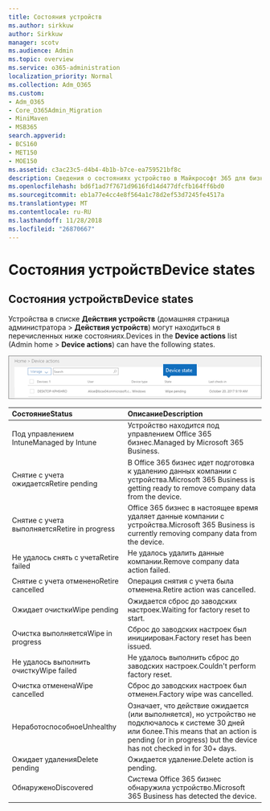 ```yaml
---
title: Состояния устройств
ms.author: sirkkuw
author: Sirkkuw
manager: scotv
ms.audience: Admin
ms.topic: overview
ms.service: o365-administration
localization_priority: Normal
ms.collection: Adm_O365
ms.custom:
- Adm_O365
- Core_O365Admin_Migration
- MiniMaven
- MSB365
search.appverid:
- BCS160
- MET150
- MOE150
ms.assetid: c3ac23c5-d4b4-4b1b-b7ce-ea759521bf8c
description: Сведения о состояниях устройство в Майкрософт 365 для бизнеса.
ms.openlocfilehash: bd6f1ad7f7671d9616fd14d477dfcfb164ff6bd0
ms.sourcegitcommit: eb1a77e4cc4e8f564a1c78d2ef53d7245fe4517a
ms.translationtype: MT
ms.contentlocale: ru-RU
ms.lasthandoff: 11/28/2018
ms.locfileid: "26870667"
---
```

# <a name="device-states"></a><span data-ttu-id="c5586-103">Состояния устройств</span><span class="sxs-lookup"><span data-stu-id="c5586-103">Device states</span></span>

## <a name="device-states"></a><span data-ttu-id="c5586-104">Состояния устройств</span><span class="sxs-lookup"><span data-stu-id="c5586-104">Device states</span></span>

<span data-ttu-id="c5586-105">Устройства в списке **Действия устройств** (домашняя страница администратора \> **Действия устройств**) могут находиться в перечисленных ниже состояниях.</span><span class="sxs-lookup"><span data-stu-id="c5586-105">Devices in the **Device actions** list (Admin home \> **Device actions**) can have the following states.</span></span>
  
![In the Device actions list, you can see the Devices states.](media/a621c47e-45d9-4e1a-beb9-c03254d40c1d.png)
  
|<span data-ttu-id="c5586-107">**Состояние**</span><span class="sxs-lookup"><span data-stu-id="c5586-107">**Status**</span></span>|<span data-ttu-id="c5586-108">**Описание**</span><span class="sxs-lookup"><span data-stu-id="c5586-108">**Description**</span></span>|
|:-----|:-----|
|<span data-ttu-id="c5586-109">Под управлением Intune</span><span class="sxs-lookup"><span data-stu-id="c5586-109">Managed by Intune</span></span>  <br/> |<span data-ttu-id="c5586-110">Устройство находится под управлением Office 365 бизнес.</span><span class="sxs-lookup"><span data-stu-id="c5586-110">Managed by Microsoft 365 Business.</span></span>  <br/> |
|<span data-ttu-id="c5586-111">Снятие с учета ожидается</span><span class="sxs-lookup"><span data-stu-id="c5586-111">Retire pending</span></span>  <br/> |<span data-ttu-id="c5586-112">В Office 365 бизнес идет подготовка к удалению данных компании с устройства.</span><span class="sxs-lookup"><span data-stu-id="c5586-112">Microsoft 365 Business is getting ready to remove company data from the device.</span></span>  <br/> |
|<span data-ttu-id="c5586-113">Снятие с учета выполняется</span><span class="sxs-lookup"><span data-stu-id="c5586-113">Retire in progress</span></span>  <br/> |<span data-ttu-id="c5586-114">Office 365 бизнес в настоящее время удаляет данные компании с устройства.</span><span class="sxs-lookup"><span data-stu-id="c5586-114">Microsoft 365 Business is currently removing company data from the device.</span></span>  <br/> |
|<span data-ttu-id="c5586-115">Не удалось снять с учета</span><span class="sxs-lookup"><span data-stu-id="c5586-115">Retire failed</span></span>  <br/> | <span data-ttu-id="c5586-116">Не удалось удалить данные компании.</span><span class="sxs-lookup"><span data-stu-id="c5586-116">Remove company data action failed.</span></span>  <br/> |
|<span data-ttu-id="c5586-117">Снятие с учета отменено</span><span class="sxs-lookup"><span data-stu-id="c5586-117">Retire cancelled</span></span>  <br/> |<span data-ttu-id="c5586-118">Операция снятия с учета была отменена.</span><span class="sxs-lookup"><span data-stu-id="c5586-118">Retire action was cancelled.</span></span>  <br/> |
|<span data-ttu-id="c5586-119">Ожидает очистки</span><span class="sxs-lookup"><span data-stu-id="c5586-119">Wipe pending</span></span>  <br/> |<span data-ttu-id="c5586-120">Ожидается сброс до заводских настроек.</span><span class="sxs-lookup"><span data-stu-id="c5586-120">Waiting for factory reset to start.</span></span>  <br/> |
|<span data-ttu-id="c5586-121">Очистка выполняется</span><span class="sxs-lookup"><span data-stu-id="c5586-121">Wipe in progress</span></span>  <br/> |<span data-ttu-id="c5586-122">Сброс до заводских настроек был инициирован.</span><span class="sxs-lookup"><span data-stu-id="c5586-122">Factory reset has been issued.</span></span>  <br/> |
|<span data-ttu-id="c5586-123">Не удалось выполнить очистку</span><span class="sxs-lookup"><span data-stu-id="c5586-123">Wipe failed</span></span>  <br/> |<span data-ttu-id="c5586-124">Не удалось выполнить сброс до заводских настроек.</span><span class="sxs-lookup"><span data-stu-id="c5586-124">Couldn't perform factory reset.</span></span>  <br/> |
|<span data-ttu-id="c5586-125">Очистка отменена</span><span class="sxs-lookup"><span data-stu-id="c5586-125">Wipe cancelled</span></span>  <br/> |<span data-ttu-id="c5586-126">Сброс до заводских настроек был отменен.</span><span class="sxs-lookup"><span data-stu-id="c5586-126">Factory wipe was cancelled.</span></span>  <br/> |
|<span data-ttu-id="c5586-127">Неработоспособное</span><span class="sxs-lookup"><span data-stu-id="c5586-127">Unhealthy</span></span>  <br/> |<span data-ttu-id="c5586-128">Означает, что действие ожидается (или выполняется), но устройство не подключалось к системе 30 дней или более.</span><span class="sxs-lookup"><span data-stu-id="c5586-128">This means that an action is pending (or in progress) but the device has not checked in for 30+ days.</span></span>  <br/> |
|<span data-ttu-id="c5586-129">Ожидает удаления</span><span class="sxs-lookup"><span data-stu-id="c5586-129">Delete pending</span></span>  <br/> |<span data-ttu-id="c5586-130">Ожидается удаление.</span><span class="sxs-lookup"><span data-stu-id="c5586-130">Delete action is pending.</span></span>  <br/> |
|<span data-ttu-id="c5586-131">Обнаружено</span><span class="sxs-lookup"><span data-stu-id="c5586-131">Discovered</span></span>  <br/> |<span data-ttu-id="c5586-132">Система Office 365 бизнес обнаружила устройство.</span><span class="sxs-lookup"><span data-stu-id="c5586-132">Microsoft 365 Business has detected the device.</span></span>  <br/> |
   
